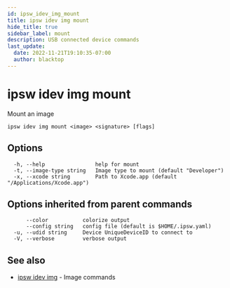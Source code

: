 ```yaml
---
id: ipsw_idev_img_mount
title: ipsw idev img mount
hide_title: true
sidebar_label: mount
description: USB connected device commands
last_update:
  date: 2022-11-21T19:10:35-07:00
  author: blacktop
---
```

# ipsw idev img mount

Mount an image

```
ipsw idev img mount <image> <signature> [flags]
```

## Options

```
  -h, --help                help for mount
  -t, --image-type string   Image type to mount (default "Developer")
  -x, --xcode string        Path to Xcode.app (default "/Applications/Xcode.app")
```

## Options inherited from parent commands

```
      --color           colorize output
      --config string   config file (default is $HOME/.ipsw.yaml)
  -u, --udid string     Device UniqueDeviceID to connect to
  -V, --verbose         verbose output
```

## See also

* [ipsw idev img](/docs/cli/idev/ipsw_idev_img)	 - Image commands

